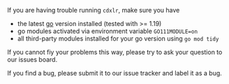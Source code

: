 If you are having trouble running `cdxlr`, make sure you have
* the latest [go](https://go.dev/) version installed (tested with >= 1.19)
* go modules activated via environment variable `GO111MODULE=on`
* all third-party modules installed for your go version using `go mod tidy`

If you cannot fiy your problems this way, please try to ask your question to our issues board.

If you find a bug, please submit it to our issue tracker and label it as a bug.